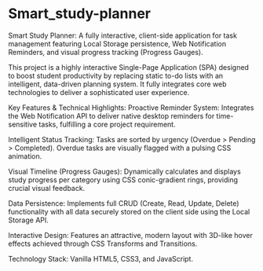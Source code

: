 # Smart_study-planner
Smart Study Planner: A fully interactive, client-side application for task management featuring Local Storage persistence, Web Notification Reminders, and visual progress tracking (Progress Gauges).

This project is a highly interactive Single-Page Application (SPA) designed to boost student productivity by replacing static to-do lists with an intelligent, data-driven planning system. It fully integrates core web technologies to deliver a sophisticated user experience.

Key Features & Technical Highlights:
Proactive Reminder System: Integrates the Web Notification API to deliver native desktop reminders for time-sensitive tasks, fulfilling a core project requirement.

Intelligent Status Tracking: Tasks are sorted by urgency (Overdue > Pending > Completed). Overdue tasks are visually flagged with a pulsing CSS animation.

Visual Timeline (Progress Gauges): Dynamically calculates and displays study progress per category using CSS conic-gradient rings, providing crucial visual feedback.

Data Persistence: Implements full CRUD (Create, Read, Update, Delete) functionality with all data securely stored on the client side using the Local Storage API.

Interactive Design: Features an attractive, modern layout with 3D-like hover effects achieved through CSS Transforms and Transitions.

Technology Stack: Vanilla HTML5, CSS3, and JavaScript.

